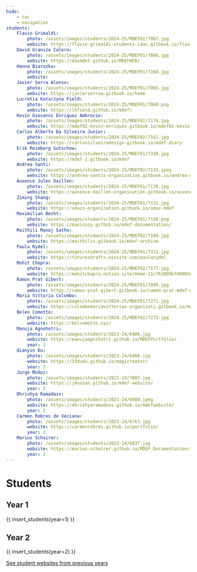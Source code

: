 ```yaml
---
hide:
    - toc
    - navigation
students:
    Flavio Grimaldi:
        photo: /assets/images/students/2024-25/MDEF02/7067.jpg
        website: https://flavio-grimaldi-students-iaac.gitbook.io/flavio_grimaldi
    David Granizo Calero:
        photo: /assets/images/students/2024-25/MDEF01/7066.jpg
        website: https://davmdef.github.io/MDEFWEB/
    Hanna Biarozka:
        photo: /assets/images/students/2024-25/MDEF01/7168.jpg
        website:
    Javier Serra Alonso:
        photo: /assets/images/students/2024-25/MDEF01/7065.jpg
        website: https://javierserraa.gitbook.io/home
    Lucretia Katarzyna Field:
        photo: /assets/images/students/2024-25/MDEF01/7069.png
        website: https://lkfield.github.io/mdef/
    Kevin Giovanni Enriquez Ambrocio:
        photo: /assets/images/students/2024-25/MDEF02/7174.jpg
        website: https://mdef02-kevin-enriquez.gitbook.io/mdef02-kevin-enriquez
    Carlos Alberto Da Silveira Junior:
        photo: /assets/images/students/2024-25/MDEF02/7161.jpg
        website: https://carlossilveiradesign.gitbook.io/mdef-diary
    Erik Reimberg Gutschow:
        photo: /assets/images/students/2024-25/MDEF01/7330.jpg
        website: https://mdef-1.gitbook.io/mdef
    Andrea Santi:
        photo: /assets/images/students/2024-25/MDEF02/7133.jpeg
        website: https://andrea-santis-organization.gitbook.io/andrea-santi-mdef-course
    Auxence Jules Daillen:
        photo: /assets/images/students/2024-25/MDEF01/7138.jpg
        website: https://auxence-daillen-organisation.gitbook.io/auxence-daillen/
    Ziming Shang:
        photo: /assets/images/students/2024-25/MDEF01/7132.jpg
        website: https://smuzs-organization.gitbook.io/smuz-mdef
    Maximilian Becht:
        photo: /assets/images/students/2024-25/MDEF01/7150.png
        website: https://maxicozy.github.io/mdef-documentation/
    Maithili Manoj Sathe:
        photo: /assets/images/students/2024-25/MDEF02/7169.jpg
        website: https://maithilis.gitbook.io/mdef-archive
    Paula Rydel:
        photo: /assets/images/students/2024-25/MDEF01/7311.jpg
        website: https://futuresdrafts.wixsite.com/paularydel
    Mohit Chopra:
        photo: /assets/images/students/2024-25/MDEF02/7177.jpg
        website: https://mohitchopra.notion.site/Home-11cf63009b748004a336e4cc92903c61?pvs=4
    Ramon Prat Gibert:
        photo: /assets/images/students/2024-25/MDEF01/7009.jpg
        website: https://ramon-prat-gibert.gitbook.io/ramon-prat-mdef-website/final-project
    Maria Vittoria Colombo:
        photo: /assets/images/students/2024-25/MDEF01/7271.jpg
        website: https://colombomariavittorias-organizati.gitbook.io/maria-vittoria-colombo-mdef/
    Belen Comotto:
        photo: /assets/images/students/2024-25/MDEF02/7273.jpg
        website: https://belcomotto.xyz/
    Manuja Agnohotri:
        photo: /assets/images/students/2023-24/6906.jpg
        website: https://manujaagnihotri.github.io/MDEFPortfolio/
        year: 2
    Qianyin Du:
        photo: /assets/images/students/2023-24/6406.jpg
        website: https://33dudu.github.io/magicreator/
        year: 2
    Jorge Muñoz:
        photo: /assets/images/students/2023-24/7007.jpg
        website: https://jmuozan.github.io/mdef-website/
        year: 2
    Dhrishya Ramadass:
        photo: /assets/images/students/2023-24/6889.jpeg
        website: https://dhrishyaramadass.github.io/mdefwebsite/
        year: 2
    Carmen Robres de Veciana:
        photo: /assets/images/students/2023-24/6763.jpg
        website: https://carmenrobres.github.io/portfolio/
        year: 2
    Marius Schairer:
        photo: /assets/images/students/2023-24/6837.jpg
        website: https://marius-schairer.github.io/MDEF_Documentation/
        year: 2
---
```


# Students

## Year 1

{{ insert_students(year=1) }} 

## Year 2

{{ insert_students(year=2) }}

<div class="button-container">

<a class="md-button" href="/student-websites/">See student websites from previous years</a>

</div>
